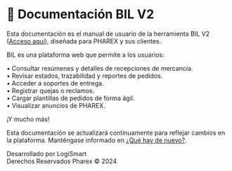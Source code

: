 # 📑 Documentación BIL V2

Esta documentación es el manual de usuario de la herramienta BIL V2 ([Acceso aquí](http://129.146.151.238/bilv2/index.php/Login/login/)), diseñada para PHAREX y sus clientes.

BIL es una plataforma web que permite a los usuarios:

• Consultar resúmenes y detalles de recepciones de mercancía.  
• Revisar estados, trazabilidad y reportes de pedidos.  
• Acceder a soportes de entrega.  
• Registrar quejas o reclamos.  
• Cargar plantillas de pedidos de forma ágil.  
• Visualizar anuncios de PHAREX.  

¡Y mucho más!

Esta documentación se actualizará continuamente para reflejar cambios en la plataforma. Manténgase informado en [¿Qué hay de nuevo?](whatsnew.md).



Desarrollado por LogiSmart  
Derechos Reservados Pharex © 2024